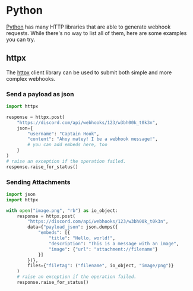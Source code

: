 # Python

[Python](https://python.org) has many HTTP libraries that are able to generate webhook requests. While there's no way to list all of them, here are some examples you can try.

## httpx

The [httpx](https://www.python-httpx.org/) client library can be used to submit both simple and more complex webhooks.

### Send a payload as json

```python
import httpx

response = httpx.post(
    "https://discord.com/api/webhooks/123/w3bh00k_t0k3n",
    json={
        "username": "Captain Hook",
        "content": "Ahoy matey! I be a webhook message!",
        # you can add embeds here, too
    }
)
# raise an exception if the operation failed.
response.raise_for_status()
```

### Sending Attachments

```python
import json
import httpx

with open("image.png", "rb") as io_object:
    response = httpx.post(
        "https://discord.com/api/webhooks/123/w3bh00k_t0k3n",
        data={"payload_json": json.dumps({
            "embeds": [{
                "title": "Hello, world!",
                "description": "This is a message with an image",
                "image": {"url": "attachment://filename"}
            }]
        })},
        files={"filetag": ("filename", io_object, "image/png")}
    )
    # raise an exception if the operation failed.
    response.raise_for_status()
```
